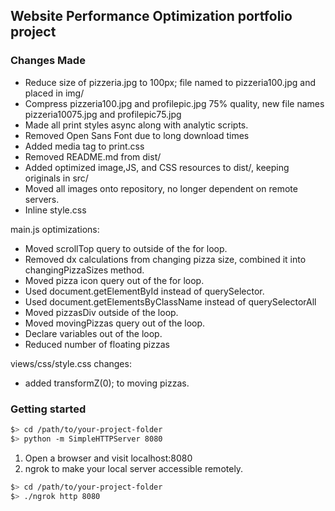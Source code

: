 ## Website Performance Optimization portfolio project

### Changes Made
- Reduce size of pizzeria.jpg to 100px; file named to pizzeria100.jpg and placed in img/
- Compress pizzeria100.jpg and profilepic.jpg 75% quality, new file names pizzeria10075.jpg and profilepic75.jpg
- Made all print styles async along with analytic scripts.
- Removed Open Sans Font due to long download times
- Added media tag to print.css
- Removed README.md from dist/
- Added optimized image,JS, and CSS resources to dist/, keeping originals in src/
- Moved all images onto repository, no longer dependent on remote servers.
- Inline style.css

main.js optimizations:
- Moved scrollTop query to outside of the for loop.
- Removed dx calculations from changing pizza size, combined it into changingPizzaSizes method.
- Moved pizza icon query out of the for loop.
- Used document.getElementById instead of querySelector.
- Used document.getElementsByClassName instead of querySelectorAll
- Moved pizzasDiv outside of the loop.
- Moved movingPizzas query out of the loop.
- Declare variables out of the loop.
- Reduced number of floating pizzas

views/css/style.css changes:
- added transformZ(0); to moving pizzas.

### Getting started

  ```bash
  $> cd /path/to/your-project-folder
  $> python -m SimpleHTTPServer 8080
  ```

1. Open a browser and visit localhost:8080
1. ngrok to make your local server accessible remotely.

  ``` bash
  $> cd /path/to/your-project-folder
  $> ./ngrok http 8080
  ```
